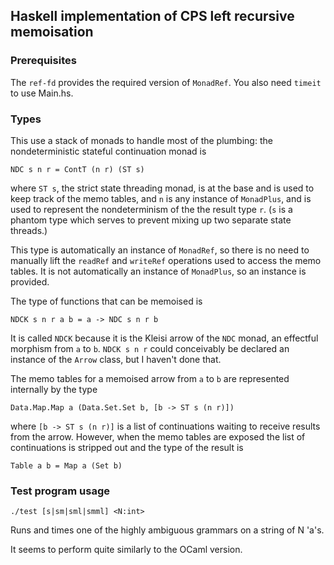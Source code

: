 ## Haskell implementation of CPS left recursive memoisation

### Prerequisites

The `ref-fd` provides the required version of `MonadRef`.
You also need `timeit` to use Main.hs.

### Types

This use a stack of monads to handle most of the plumbing: the
nondeterministic stateful continuation monad is

	NDC s n r = ContT (n r) (ST s)

where `ST s`, the strict state threading monad, is at the base
and is used to keep track of the memo tables, and `n` is any instance
of `MonadPlus`, and is used to represent the nondeterminism of the
the result type `r`. (`s` is a phantom type which serves to prevent
mixing up two separate state threads.)

This type is automatically an instance of `MonadRef`, so there is
no need to manually lift the `readRef` and `writeRef` operations
used to access the memo tables. It is not automatically an instance
of `MonadPlus`, so an instance is provided.

The type of functions that can be memoised is

	NDCK s n r a b = a -> NDC s n r b

It is called `NDCK` because it is the Kleisi arrow of the `NDC` monad,
an effectful morphism from `a` to `b`. `NDCK s n r` could conceivably
be declared an instance of the `Arrow` class, but I haven't done that.

The memo tables for a memoised arrow from `a` to `b` are represented 
internally by the type

	Data.Map.Map a (Data.Set.Set b, [b -> ST s (n r)])

where `[b -> ST s (n r)]` is a list of continuations waiting to receive
results from the arrow. However, when the memo tables are exposed
the list of continuations is stripped out and the type of the result is

	Table a b = Map a (Set b)

### Test program usage

	./test [s|sm|sml|smml] <N:int>

Runs and times one of the highly ambiguous grammars on a string
of N 'a's.

It seems to perform quite similarly to the OCaml version.
